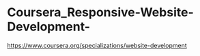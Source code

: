 # Coursera_Responsive-Website-Development-
https://www.coursera.org/specializations/website-development
